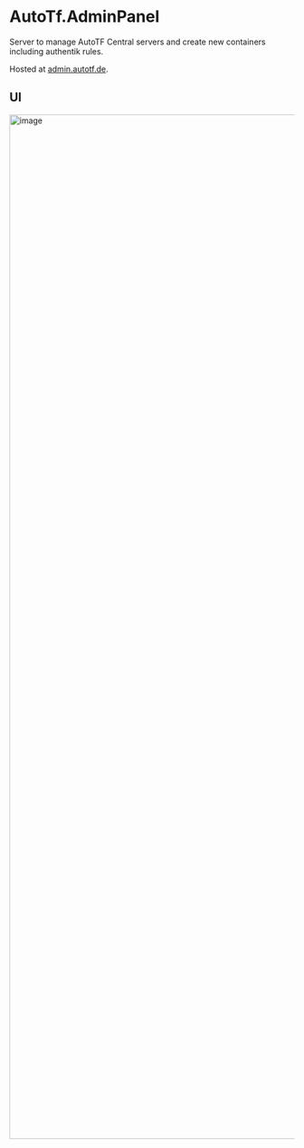 # AutoTf.AdminPanel
Server to manage AutoTF Central servers and create new containers including authentik rules.

Hosted at [admin.autotf.de](https://admin.autotf.de).


## UI
<img width="1809" alt="image" src="https://github.com/user-attachments/assets/7a6f91c3-541e-4d9b-85c5-d4a57677321f" />
